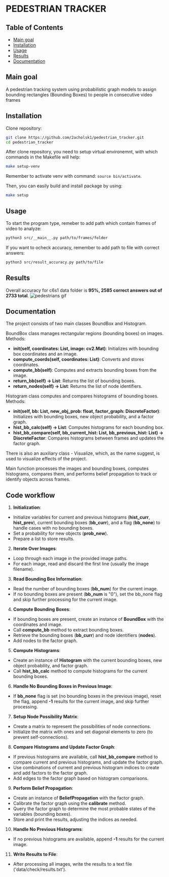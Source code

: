 # PEDESTRIAN TRACKER

## Table of Contents
- [Main goal](#main-goal)
- [Installation](#installation)
- [Usage](#usage)
- [Results](#results)
- [Documentation](#documentation)


## Main goal

A pedestrian tracking system using probabilistic graph models to assign bounding rectangles (Bounding Boxes) to people in consecutive video frames

## Installation

Clone repository:
```bash
git clone https://github.com/2acholsk1/pedestrian_tracker.git
cd pedestrian_tracker
```

After clone repository, you need to setup virtual environemnt, with which commands in the Makefile will help:
```bash
make setup-venv
```
Remember to activate venv with command: `source bin/activate`.

Then, you can easily build and install package by using:
```bash
make setup
```


## Usage

To start the program type, remeber to add path which contain frames of video to analyze:
```bash
python3 src/__main__.py path/to/frames/folder
```

If you want to ocheck accuracy, remember to add path to file with correct answers:
```bash
python3 src/result_accuracy.py path/to/file
```


## Results

Overall accuracy for c6s1 data folder is **95%, 2585 correct answers out of 2733 total**.
![pedestrians gif](data/pedestrians.gif)

## Documentation
The project consists of two main classes BoundBox and Histogram. 

BoundBox class manages rectangular regions (bounding boxes) on images.
Methods:
- __init(self, coordinates: List, image: cv2.Mat)__: Initializes with bounding box coordinates and an image.
- __compute_coords(self, coordinates: List)__: Converts and stores coordinates.
- __compute_bb(self)__: Computes and extracts bounding boxes from the image.
- __return_bb(self) -> List__: Returns the list of bounding boxes.
- __return_nodes(self) -> List__: Returns the list of node identifiers.

Histogram class computes and compares histograms of bounding boxes.
Methods:
- __init(self, bb: List, new_obj_prob: float, factor_graph: DiscreteFactor)__: Initializes with bounding boxes, new object probability, and a factor graph.
- __hist_bb_calc(self) -> List__: Computes histograms for each bounding box.
- __hist_bb_compare(self, bb_current_hist: List, bb_previous_hist: List) -> DiscreteFactor__: Compares histograms between frames and updates the factor graph.

There is also an auxiliary class - Visualize, which, as the name suggest, is used to visualize effects of the project.

Main function processes the images and bounding boxes, computes histograms, compares them, and performs belief propagation to track or identify objects across frames.
## Code workflow
1. __Initialization__:
- Initialize variables for current and previous histograms (__hist_curr__, __hist_prev__), current bounding boxes (__bb_curr__), and a flag (__bb_none__) to handle cases with no bounding boxes.
- Set a probability for new objects (__prob_new__).
- Prepare a list to store results.
2. __Iterate Over Images__:
- Loop through each image in the provided image paths.
- For each image, read and discard the first line (usually the image filename).
3. __Read Bounding Box Information__:
- Read the number of bounding boxes (__bb_num__) for the current image.
- If no bounding boxes are present (__bb_num__ is "0"), set the bb_none flag and skip further processing for the current image.
4. __Compute Bounding Boxes__:
- If bounding boxes are present, create an instance of __BoundBox__ with the coordinates and image.
- Call __compute_bb__ method to extract bounding boxes.
- Retrieve the bounding boxes (__bb_curr__) and node identifiers (__nodes__).
- Add nodes to the factor graph.
5. __Compute Histograms__:
- Create an instance of __Histogram__ with the current bounding boxes, new object probability, and factor graph.
- Call __hist_bb_calc__ method to compute histograms for the current bounding boxes.
6. __Handle No Bounding Boxes in Previous Image__:
- If __bb_none__ flag is set (no bounding boxes in the previous image), reset the flag, append __-1__ results for the current image, and skip further processing.
7. __Setup Node Possibility Matrix__:
- Create a matrix to represent the possibilities of node connections.
- Initialize the matrix with ones and set diagonal elements to zero (to prevent self-connections).
8. __Compare Histograms and Update Factor Graph__:
- If previous histograms are available, call __hist_bb_compare__ method to compare current and previous histograms, and update the factor graph.
- Use combinations of current and previous histogram indices to create and add factors to the factor graph.
- Add edges to the factor graph based on histogram comparisons.
9. __Perform Belief Propagation__:
- Create an instance of __BeliefPropagation__ with the factor graph.
- Calibrate the factor graph using the __calibrate__ method.
- Query the factor graph to determine the most probable states of the variables (bounding boxes).
- Store and print the results, adjusting the indices as needed.
10. __Handle No Previous Histograms__:
- If no previous histograms are available, append __-1__ results for the current image.
11. __Write Results to File__:
- After processing all images, write the results to a text file ('data/check/results.txt').

